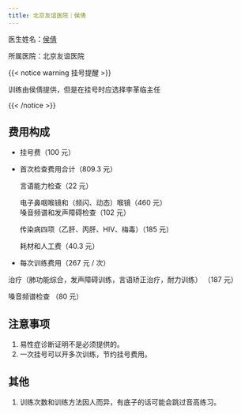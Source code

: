 ```yaml
---
title: 北京友谊医院｜侯倩
---
```


医生姓名：[侯倩](https://www.haodf.com/doctor/2055347965.html)

所属医院：北京友谊医院

{{< notice warning 挂号提醒 >}}

训练由侯倩提供，但是在挂号时应选择李革临主任

{{< /notice >}}

## 费用构成

- 挂号费（100 元）

- 首次检查费用合计（809.3 元）  

  言语能力检查（22 元）  

  电子鼻咽喉镜和（频闪、动态）喉镜（460 元）  
  嗓音频谱和发声障碍检查（102 元）  

  传染病四项（乙肝、丙肝、HIV、梅毒）（185 元）  
  
  耗材和人工费（40.3 元）  

- 每次训练费用（267 元 / 次）  

治疗（肺功能综合，发声障碍训练，言语矫正治疗，耐力训练） （187 元）

嗓音频谱检查 （80 元）
 
## 注意事项

1. 易性症诊断证明不是必须提供的。
1. 一次挂号可以开多次训练，节约挂号费用。

## 其他

1. 训练次数和训练方法因人而异，有底子的话可能会跳过音高练习。
